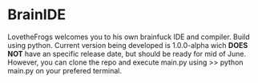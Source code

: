 # BrainIDE
LovetheFrogs welcomes you to his own brainfuck IDE and compiler. Build using python. Current version being developed is 1.0.0-alpha wich **DOES NOT** have an specific release date, but should be ready for mid of June. However, you can clone the repo and execute main.py using >> python main.py on your prefered terminal.

